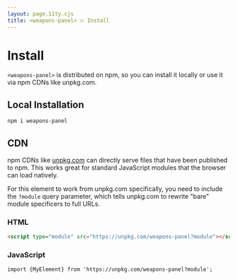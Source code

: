 ```yaml
---
layout: page.11ty.cjs
title: <weapons-panel> ⌲ Install
---
```


# Install

`<weapons-panel>` is distributed on npm, so you can install it locally or use it via npm CDNs like unpkg.com.

## Local Installation

```bash
npm i weapons-panel
```

## CDN

npm CDNs like [unpkg.com]() can directly serve files that have been published to npm. This works great for standard JavaScript modules that the browser can load natively.

For this element to work from unpkg.com specifically, you need to include the `?module` query parameter, which tells unpkg.com to rewrite "bare" module specificers to full URLs.

### HTML

```html
<script type="module" src="https://unpkg.com/weapons-panel?module"></script>
```

### JavaScript

```html
import {MyElement} from 'https://unpkg.com/weapons-panel?module';
```
